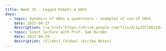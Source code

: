```yaml
---
title: Week 15 - Legged Robots & UAVs
days:
  - topic: Dynamics of UAVs & quadrotors - examples of use of UAVs
    date: 2021-04-27
    description: (<a href="https://drive.google.com/file/d/1y2ZClUQJiQqb-F_IHL6GNZlXmfs9SA1e/view?usp=sharing">Berkeley Aerobotics slides</a>) (<a href="https://drive.google.com/file/d/1WyQeOTC4iCDpcu3QojD5aHKi-R_wG0dw/view?usp=sharing">Quadrotor Dynamics slides</a>) (<a href="https://drive.google.com/file/d/1hxT9iNNgI6oN9bYh3cI9oGwTBtHSMMQ6/view?usp=sharing">Planning with Dynamics slides</a>) (<a href="https://youtu.be/hpHaWcWBA0w">Video</a>) (Scribe Notes)
  - topic: Guest lecture with Prof. Sam Burden
    date: 2021-04-29
    description: (Slides) (Video) (Scribe Notes)
---
```


